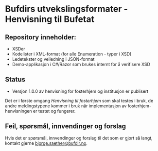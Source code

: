 # Bufdirs utvekslingsformater - Henvisning til Bufetat

## Repository inneholder:

* XSDer
* Kodelister i XML-format (for alle Enumeration - typer i XSD)
* Ledetekster og veiledning i JSON-format
* Demo-applikasjon i C#/Razor som brukes internt for å verifisere XSD

## Status

- Versjon 1.0.0 av henvisning for fosterhjem og institusjon er publisert

Det er i første omgang *Henvisning til fosterhjem* som skal testes i bruk, de andre meldingstypene kommer i bruk når implementasjon av fosterhjem-henvisningen er testet og fungerer.

## Feil, spørsmål, innvendinger og forslag

Hvis det er spørsmål, innvendinger og forslag til det som er gjort så langt, kontakt gjerne bjorge.saether@bufdir.no.
